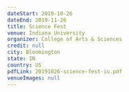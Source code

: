 ```yaml
---
dateStart: 2019-10-26
dateEnd: 2019-11-26
title: Science Fest
venue: Indiana University
organizer: College of Arts & Sciences
credit: null
city: Bloomington
state: IN
country: US
pdfLink: 20191026-science-fest-iu.pdf
venueImages: null
---
```

